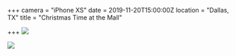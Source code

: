 +++
camera = "iPhone XS"
date = 2019-11-20T15:00:00Z
location = "Dallas, TX"
title = "Christmas Time at the Mall"

+++
![](https://res.cloudinary.com/tobyblog/image/upload/v1574263800/img/CB11E232-C7B8-4188-B122-43B53F52CBED_vysxav.jpg)  
<!--more-->

![](https://res.cloudinary.com/tobyblog/image/upload/v1574263684/img/D73B428E-619B-4BE5-9C8B-C8A9EB421362_ctykw5.jpg)